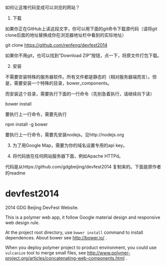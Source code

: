 如何让这堆代码变成可以浏览的网站？

1. 下载

 如果你正在GitHub上读这段文字，你可以用下面的git命令下载源代码（请将git clone后面的地址替换成你在浏览器地址栏中看到的实际地址）

 git clone https://github.com/renfeng/devfest2014

 如果你不用git，也可以找到“Download ZIP”按钮，点一下，将原文件打包下载。

2. 安装

 不需要安装特殊的服务器软件。所有文件都是静态的（相对服务器端而言）。但是，需要安装一个特殊的目录，bower_components。

 而安装这个目录，需要执行下面的一行命令（先别急着执行，请继续向下读）

 bower install

 要执行上一行命令，需要先执行

 npm install -g bower

 要执行上一行命令，需要先安装nodejs。见http://nodejs.org

3. 为了用Google Map，需要为你的域名设置专用的api key。

4. 将代码放在任何网站服务器下面，例如Apache HTTPd。

代码是从https://github.com/gdgbeijing/devfest2014 复制来的。下面是原作者的readme

devfest2014
===========

2014 GDG Beijing DevFest Website.

This is a polymer web app, it follow Google material design and responsive web design rule.

At the project root directory, use <code>bower install</code> command to install dependences. About bower see http://bower.io/ .

When you deploy polymer project to product environment, you could use <code>vulcanize</code> tool to merge small files, see http://www.polymer-project.org/articles/concatenating-web-components.html .
